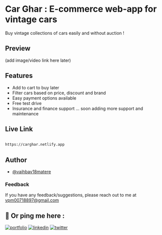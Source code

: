 # Car Ghar :  E-commerce web-app for vintage cars

Buy vintage collections of cars easily and without auction !

## Preview
(add image/video link here later)

## Features

- Add to cart to buy later
- Filter cars based on price, discount and brand
- Easy payment options available
- Free test drive
- Insurance and finance support
 ... soon adding more support and maintenance 

## Live Link

```bash 

https://carghar.netlify.app


```

## Author

- [@vaihbav18matere](https://github.com/vaibhav18matere)


### Feedback

If you have any feedback/suggestions, please reach out to me at vpm00718897@gmail.com

## 🔗 Or ping me here :
[![portfolio](https://img.shields.io/badge/my_portfolio-000?style=for-the-badge&logo=ko-fi&logoColor=white)](https://vaibhavmatere.netlify.app/)
[![linkedin](https://img.shields.io/badge/linkedin-0A66C2?style=for-the-badge&logo=linkedin&logoColor=white)](https://www.linkedin.com/in/vaibhavmatere/)
[![twitter](https://img.shields.io/badge/twitter-1DA1F2?style=for-the-badge&logo=twitter&logoColor=white)](https://twitter.com/vaibhav_matere)
